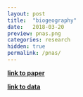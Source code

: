 ```yaml
---
layout: post
title:  "biogeography"
date:   2018-03-20
preview: pnas.png
categories: research
hidden: true
permalink: /pnas/
---
```



[**link to paper**](https://www.pnas.org/content/115/12/3084.short)

[**link to data**](https://research.jcu.edu.au/researchdata/default/detail/2d343a3dc21a6a25831f3fbaa508efa7/)
